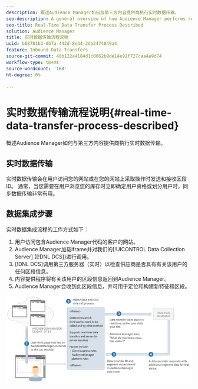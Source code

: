 ```yaml
---
description: 概述Audience Manager如何与第三方内容提供商执行实时数据传输。
seo-description: A general overview of how Audience Manager performs real-time data transfers with a third-party content provider.
seo-title: Real-Time Data Transfer Process Described
solution: Audience Manager
title: 实时数据传输流程说明
uuid: b68781b3-0b7a-442d-8e34-2db2474849a4
feature: Inbound Data Transfers
source-git-commit: 48b122a4184d1c0662b9de14e92f727caa4a9d74
workflow-type: tm+mt
source-wordcount: '168'
ht-degree: 0%

---
```



# 实时数据传输流程说明{#real-time-data-transfer-process-described}

概述Audience Manager如何与第三方内容提供商执行实时数据传输。

<!-- real-time-data-transfer-explained.xml -->

## 实时数据传输

实时数据传输会在用户访问您的网站或在您的网站上采取操作时发送和接收区段ID。 通常，当您需要在用户浏览您的库存时立即确定用户资格或划分用户时，同步数据传输非常有用。

## 数据集成步骤

实时数据集成流程的工作方式如下：

1. 用户访问包含Audience Manager代码的客户的网站。
1. Audience Manager加载iframe并对我们的[!UICONTROL Data Collection Server] ([!DNL DCS])进行调用。
1. [!DNL DCS]调用第三方服务器（实时）以检查供应商是否具有有关该用户的任何区段信息。
1. 内容提供程序将有关该用户的区段信息返回到Audience Manager。
1. Audience Manager会收到此区段信息，并可用于定位和构建新特征和区段。

![](assets/rt_reduce70.png)